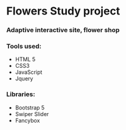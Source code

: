 # Flowers Study project

### Adaptive interactive site, flower shop
### Tools used:
- HTML 5
- CSS3
- JavaScript
- Jquery

### Libraries:
* Bootstrap 5
* Swiper Slider
* Fancybox
